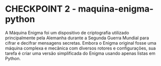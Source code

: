 # CHECKPOINT 2 - maquina-enigma-python
A Máquina Enigma foi um dispositivo de criptografia utilizado principalmente pela Alemanha durante a Segunda Guerra Mundial para cifrar e decifrar mensagens secretas. Embora o Enigma original fosse uma máquina complexa e mecânica com diversos rotores e configurações, sua tarefa é criar uma versão simplificada do Enigma usando apenas listas em Python. 
